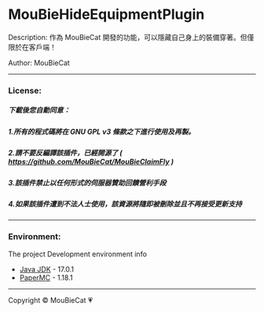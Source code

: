 # MouBieHideEquipmentPlugin

Description: 作為 MouBieCat 開發的功能，可以隱藏自己身上的裝備穿著。但僅限於在客戶端！

Author: MouBieCat

-------------

### License:
##### 下載後您自動同意：
##### 1.所有的程式碼將在 GNU GPL v3 條款之下進行使用及再製。
##### 2.請不要反編譯該插件，已經開源了 ( https://github.com/MouBieCat/MouBieClaimFly )
##### 3.該插件禁止以任何形式的伺服器贊助回饋營利手段
##### 4.如果該插件遭到不法人士使用，該資源將隨即被刪除並且不再接受更新支持

-------------

### Environment:

The project Development environment info
<ul>
    <li><a href="https://java.com/zh_TW/">Java JDK</a> - 17.0.1</li>
    <li><a href="https://papermc.io/">PaperMC</a> - 1.18.1</li>
</ul>

-------------
Copyright © MouBieCat 💗
